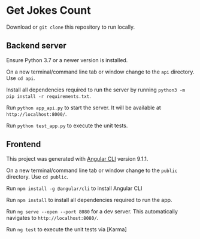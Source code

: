 # Get Jokes Count

Download or `git clone` this repository to run locally.

## Backend server
Ensure Python 3.7 or a newer version is installed.

On a new terminal/command line tab or window change to the `api` directory. Use `cd api`.

Install all dependencies required to run the server by running `python3 -m pip install -r requirements.txt`.

Run `python app_api.py` to start the server. It will be available at `http://localhost:8000/`.

Run `python test_app.py` to execute the unit tests.

## Frontend
This project was generated with [Angular CLI](https://github.com/angular/angular-cli) version 9.1.1.

On a new terminal/command line tab or window change to the `public` directory. Use `cd public`.

Run `npm install -g @angular/cli` to install Angular CLI

Run `npm install` to install all dependencies required to run the app.

Run `ng serve --open --port 8080` for a dev server. This automatically navigates to `http://localhost:8080/`.

Run `ng test` to execute the unit tests via [Karma]